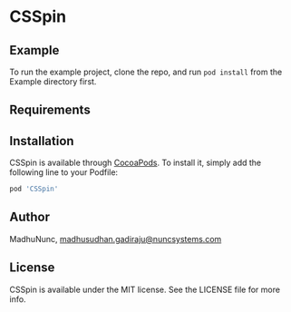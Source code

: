 # CSSpin

## Example

To run the example project, clone the repo, and run `pod install` from the Example directory first.

## Requirements

## Installation

CSSpin is available through [CocoaPods](https://cocoapods.org). To install
it, simply add the following line to your Podfile:

```ruby
pod 'CSSpin'
```

## Author

MadhuNunc, madhusudhan.gadiraju@nuncsystems.com

## License

CSSpin is available under the MIT license. See the LICENSE file for more info.

